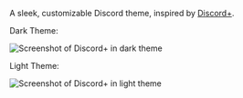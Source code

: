 A sleek, customizable Discord theme, inspired by <a href="https://github.com/PlusInsta/discord-plus">Discord+</a>.

Dark Theme:

![Screenshot of Discord+ in dark theme](https://i.imgur.com/4obPDIk.png)

Light Theme:

![Screenshot of Discord+ in light theme](https://i.imgur.com/Qm8nZ8u.png)

